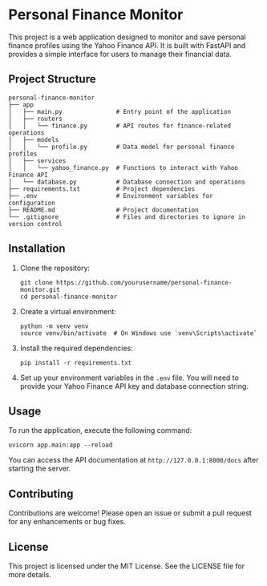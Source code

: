# Personal Finance Monitor

This project is a web application designed to monitor and save personal finance profiles using the Yahoo Finance API. It is built with FastAPI and provides a simple interface for users to manage their financial data.

## Project Structure

```
personal-finance-monitor
├── app
│   ├── main.py               # Entry point of the application
│   ├── routers
│   │   └── finance.py        # API routes for finance-related operations
│   ├── models
│   │   └── profile.py        # Data model for personal finance profiles
│   ├── services
│   │   └── yahoo_finance.py  # Functions to interact with Yahoo Finance API
│   └── database.py           # Database connection and operations
├── requirements.txt          # Project dependencies
├── .env                      # Environment variables for configuration
├── README.md                 # Project documentation
└── .gitignore                # Files and directories to ignore in version control
```

## Installation

1. Clone the repository:
   ```
   git clone https://github.com/yourusername/personal-finance-monitor.git
   cd personal-finance-monitor
   ```

2. Create a virtual environment:
   ```
   python -m venv venv
   source venv/bin/activate  # On Windows use `venv\Scripts\activate`
   ```

3. Install the required dependencies:
   ```
   pip install -r requirements.txt
   ```

4. Set up your environment variables in the `.env` file. You will need to provide your Yahoo Finance API key and database connection string.

## Usage

To run the application, execute the following command:
```
uvicorn app.main:app --reload
```

You can access the API documentation at `http://127.0.0.1:8000/docs` after starting the server.

## Contributing

Contributions are welcome! Please open an issue or submit a pull request for any enhancements or bug fixes.

## License

This project is licensed under the MIT License. See the LICENSE file for more details.